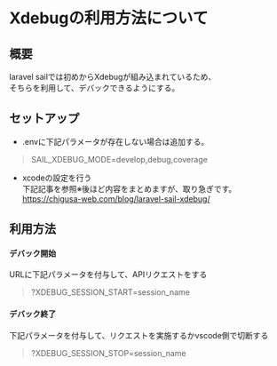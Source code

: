 # Xdebugの利用方法について

## 概要
laravel sailでは初めからXdebugが組み込まれているため、  
そちらを利用して、デバックできるようにする。

## セットアップ
 - .envに下記パラメータが存在しない場合は追加する。
 > SAIL_XDEBUG_MODE=develop,debug,coverage

 - xcodeの設定を行う  
下記記事を参照※後ほど内容をまとめますが、取り急ぎです。   
https://chigusa-web.com/blog/laravel-sail-xdebug/

## 利用方法
#### デバック開始
URLに下記パラメータを付与して、APIリクエストをする
> ?XDEBUG_SESSION_START=session_name

#### デバック終了
下記パラメータを付与して、リクエストを実施するかvscode側で切断する
> ?XDEBUG_SESSION_STOP=session_name
